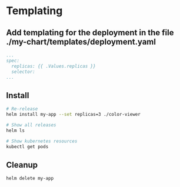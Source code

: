 # Templating

## Add templating for the deployment in the file ./my-chart/templates/deployment.yaml

```yaml
...
spec:
  replicas: {{ .Values.replicas }}
  selector:
...  
```

## Install

```bash
# Re-release 
helm install my-app --set replicas=3 ./color-viewer

# Show all releases
helm ls

# Show kubernetes resources
kubectl get pods
```

## Cleanup

```bash
helm delete my-app
```